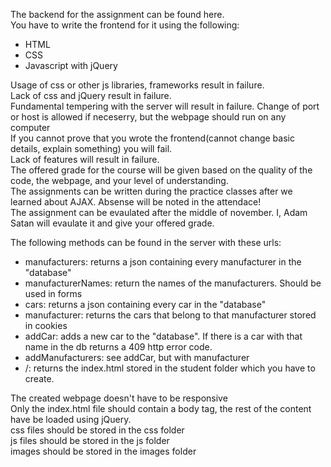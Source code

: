 The backend for the assignment can be found here.</br>
You have to write the frontend for it using the following:
- HTML
- CSS
- Javascript with jQuery

Usage of css or other js libraries, frameworks result in failure.</br>
Lack of css and jQuery result in failure.</br>
Fundamental tempering with the server will result in failure. Change of port or host is allowed if neceserry, but the webpage should run on any computer</br>
If you cannot prove that you wrote the frontend(cannot change basic details, explain something) you will fail.</br>
Lack of features will result in failure.</br>
The offered grade for the course will be given based on the quality of the code, the webpage, and your level of understanding.</br>
The assignments can be written during the practice classes after we learned about AJAX. Absense will be noted in the attendace!</br>
The assignment can be evaulated after the middle of november. I, Adam Satan will evaulate it and give your offered grade.</br>

The following methods can be found in the server with these urls:
- manufacturers: returns a json containing every manufacturer in the "database"
- manufacturerNames: return the names of the manufacturers. Should be used in forms
- cars: returns a json containing every car in the "database"
- manufacturer: returns the cars that belong to that manufacturer stored in cookies
- addCar: adds a new car to the "database". If there is a car with that name in the db returns a 409 http error code.
- addManufacturers: see addCar, but with manufacturer
- /: returns the index.html stored in the student folder which you have to create.

The created webpage doesn't have to be responsive</br>
Only the index.html file should contain a body tag, the rest of the content have be loaded using jQuery.</br>
css files should be stored in the css folder</br>
js files should be stored in the js folder</br>
images should be stored in the images folder</br>
